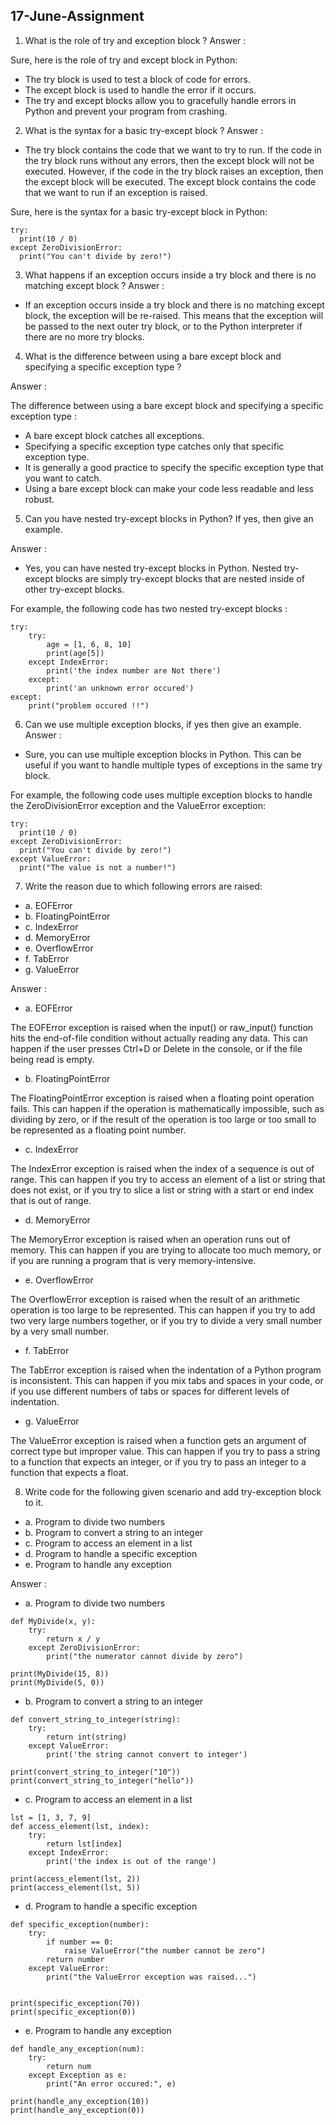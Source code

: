 
## 17-June-Assignment

1. What is the role of try and exception block ?
Answer :

 Sure, here is the role of try and except block in Python:

- The try block is used to test a block of code for errors.
- The except block is used to handle the error if it occurs.
- The try and except blocks allow you to gracefully handle    errors in Python and prevent your program from crashing.

2. What is the syntax for a basic try-except block ?
 Answer :

- The try block contains the code that we want to try to run. If the code in the try block runs without any errors, then the except block will not be executed. However, if the code in the try block raises an exception, then the except block will be executed. The except block contains the code that we want to run if an exception is raised.

Sure, here is the syntax for a basic try-except block in Python:

```
try:
  print(10 / 0)
except ZeroDivisionError:
  print("You can't divide by zero!")
```

3. What happens if an exception occurs inside a try block and there is no matching except block ?
Answer :


- If an exception occurs inside a try block and there is no matching except block, the exception will be re-raised. This means that the exception will be passed to the next outer try block, or to the Python interpreter if there are no more try blocks.

4. What is the difference between using a bare except block and specifying a specific exception type ?

Answer :

The difference between using a bare except block and specifying a specific exception type :
- A bare except block catches all exceptions.
- Specifying a specific exception type catches only that specific exception type.
- It is generally a good practice to specify the specific exception type that you want to catch.
- Using a bare except block can make your code less readable and less robust.


5. Can you have nested try-except blocks in Python? If yes, then give an example.

Answer :


- Yes, you can have nested try-except blocks in Python. Nested try-except blocks are simply try-except blocks that are nested inside of other try-except blocks.

For example, the following code has two nested try-except blocks :
```
try:
    try:
        age = [1, 6, 8, 10]
        print(age[5])
    except IndexError:
        print('the index number are Not there')
    except:
        print('an unknown error occured')
except:
    print("problem occured !!")
```

6. Can we use multiple exception blocks, if yes then give an example.
Answer :

- Sure, you can use multiple exception blocks in Python. This can be useful if you want to handle multiple types of exceptions in the same try block.

For example, the following code uses multiple exception blocks to handle the ZeroDivisionError exception and the ValueError exception:
```
try:
  print(10 / 0)
except ZeroDivisionError:
  print("You can't divide by zero!")
except ValueError:
  print("The value is not a number!")
```

7. Write the reason due to which following errors are raised:
- a. EOFError
- b. FloatingPointError
- c. IndexError
- d. MemoryError
- e. OverflowError
- f. TabError
- g. ValueError

Answer :

- a. EOFError

The EOFError exception is raised when the input() or raw_input() function hits the end-of-file condition without actually reading any data. This can happen if the user presses Ctrl+D or Delete in the console, or if the file being read is empty.

- b. FloatingPointError

The FloatingPointError exception is raised when a floating point operation fails. This can happen if the operation is mathematically impossible, such as dividing by zero, or if the result of the operation is too large or too small to be represented as a floating point number.

- c. IndexError

The IndexError exception is raised when the index of a sequence is out of range. This can happen if you try to access an element of a list or string that does not exist, or if you try to slice a list or string with a start or end index that is out of range.

- d. MemoryError

The MemoryError exception is raised when an operation runs out of memory. This can happen if you are trying to allocate too much memory, or if you are running a program that is very memory-intensive.

- e. OverflowError

The OverflowError exception is raised when the result of an arithmetic operation is too large to be represented. This can happen if you try to add two very large numbers together, or if you try to divide a very small number by a very small number.

- f. TabError

The TabError exception is raised when the indentation of a Python program is inconsistent. This can happen if you mix tabs and spaces in your code, or if you use different numbers of tabs or spaces for different levels of indentation.

- g. ValueError

The ValueError exception is raised when a function gets an argument of correct type but improper value. This can happen if you try to pass a string to a function that expects an integer, or if you try to pass an integer to a function that expects a float.



8. Write code for the following given scenario and add try-exception block to it.
- a. Program to divide two numbers
- b. Program to convert a string to an integer
- c. Program to access an element in a list
- d. Program to handle a specific exception
- e. Program to handle any exception

Answer :

- a. Program to divide two numbers
```
def MyDivide(x, y):
    try:
        return x / y
    except ZeroDivisionError:
        print("the numerator cannot divide by zero")

print(MyDivide(15, 8))
print(MyDivide(5, 0))
```

- b. Program to convert a string to an integer
```
def convert_string_to_integer(string):
    try:
        return int(string)
    except ValueError:
        print('the string cannot convert to integer')
        
print(convert_string_to_integer("10"))
print(convert_string_to_integer("hello"))
```

- c. Program to access an element in a list
```
lst = [1, 3, 7, 9]
def access_element(lst, index):
    try:
        return lst[index]
    except IndexError:
        print('the index is out of the range')
        
print(access_element(lst, 2))
print(access_element(lst, 5))
```

- d. Program to handle a specific exception
```
def specific_exception(number):
    try:
        if number == 0:
            raise ValueError("the number cannot be zero")
        return number
    except ValueError:
        print("the ValueError exception was raised...")
        
        
print(specific_exception(70))
print(specific_exception(0))
```

- e. Program to handle any exception
```
def handle_any_exception(num):
    try:
        return num
    except Exception as e:
        print("An error occured:", e)
    
print(handle_any_exception(10))
print(handle_any_exception(0))
```
